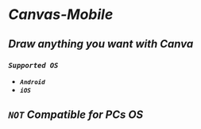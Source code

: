 # ***Canvas-Mobile***

## ***Draw anything you want with Canva***

### ***`Supported OS`***  

- ***`Android`***  
- ***`iOS`***

## ***`NOT` Compatible for PCs OS***
